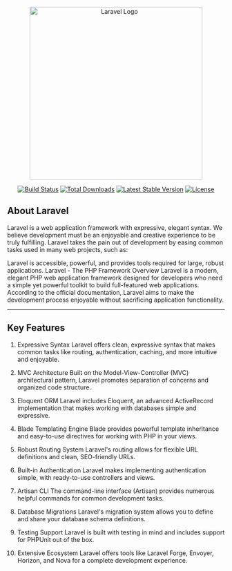 <p align="center"><a href="https://laravel.com" target="_blank"><img src="https://raw.githubusercontent.com/laravel/art/master/logo-lockup/5%20SVG/2%20CMYK/1%20Full%20Color/laravel-logolockup-cmyk-red.svg" width="400" alt="Laravel Logo"></a></p>

<p align="center">
<a href="https://github.com/laravel/framework/actions"><img src="https://github.com/laravel/framework/workflows/tests/badge.svg" alt="Build Status"></a>
<a href="https://packagist.org/packages/laravel/framework"><img src="https://img.shields.io/packagist/dt/laravel/framework" alt="Total Downloads"></a>
<a href="https://packagist.org/packages/laravel/framework"><img src="https://img.shields.io/packagist/v/laravel/framework" alt="Latest Stable Version"></a>
<a href="https://packagist.org/packages/laravel/framework"><img src="https://img.shields.io/packagist/l/laravel/framework" alt="License"></a>
</p>

## About Laravel

Laravel is a web application framework with expressive, elegant syntax. We believe development must be an enjoyable and creative experience to be truly fulfilling. Laravel takes the pain out of development by easing common tasks used in many web projects, such as:



Laravel is accessible, powerful, and provides tools required for large, robust applications.
Laravel - The PHP Framework
Overview
Laravel is a modern, elegant PHP web application framework designed for developers who need a simple yet powerful toolkit to build full-featured web applications. According to the official documentation, Laravel aims to make the development process enjoyable without sacrificing application functionality.

---

## Key Features
1. Expressive Syntax
Laravel offers clean, expressive syntax that makes common tasks like routing, authentication, caching, and more intuitive and enjoyable.

2. MVC Architecture
Built on the Model-View-Controller (MVC) architectural pattern, Laravel promotes separation of concerns and organized code structure.

3. Eloquent ORM
Laravel includes Eloquent, an advanced ActiveRecord implementation that makes working with databases simple and expressive.

4. Blade Templating Engine
Blade provides powerful template inheritance and easy-to-use directives for working with PHP in your views.

5. Robust Routing System
Laravel's routing allows for flexible URL definitions and clean, SEO-friendly URLs.

6. Built-in Authentication
Laravel makes implementing authentication simple, with ready-to-use controllers and views.

7. Artisan CLI
The command-line interface (Artisan) provides numerous helpful commands for common development tasks.

8. Database Migrations
Laravel's migration system allows you to define and share your database schema definitions.

9. Testing Support
Laravel is built with testing in mind and includes support for PHPUnit out of the box.

10. Extensive Ecosystem
Laravel offers tools like Laravel Forge, Envoyer, Horizon, and Nova for a complete development experience.

